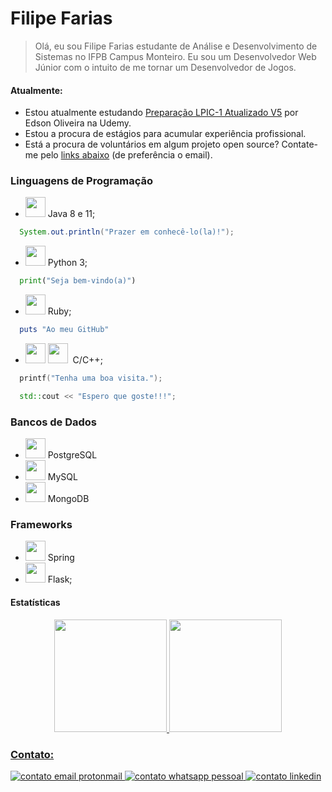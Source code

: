 
<h1>Filipe Farias</h1>

>Olá, eu sou Filipe Farias estudante de Análise e Desenvolvimento de Sistemas no IFPB Campus Monteiro.
Eu sou um Desenvolvedor Web Júnior com o intuito de me tornar um Desenvolvedor de Jogos.


<h4>Atualmente:</h4>

- Estou atualmente estudando <a href="https://www.udemy.com/course/lpic-1-preparatorio-para-os-exames-101-e-102/">Preparação LPIC-1 Atualizado V5</a> por Edson Oliveira na Udemy.</li>
- Estou a procura de estágios para acumular experiência profissional.</li>
- Está a procura de voluntários em algum projeto open source? Contate-me pelo <a style="scroll-behavior: smooth;" href="#meu-email">links abaixo</a> (de preferência o email).</li>


<h3>Linguagens de Programação</h3>

- <img style="height: 32px;" src="https://cdn.jsdelivr.net/gh/devicons/devicon/icons/java/java-plain-wordmark.svg" />&nbsp;Java 8 e 11;
```java
  System.out.println("Prazer em conhecê-lo(la)!");
```
- <img style="height: 32px;" src="https://cdn.jsdelivr.net/gh/devicons/devicon/icons/python/python-original-wordmark.svg" />&nbsp;Python 3;

```python
  print("Seja bem-vindo(a)")
```
- <img style="height: 32px;" src="https://cdn.jsdelivr.net/gh/devicons/devicon/icons/ruby/ruby-plain-wordmark.svg" />&nbsp;Ruby;
```Ruby
  puts "Ao meu GitHub"
```
- <img style="height: 32px;" src="https://cdn.jsdelivr.net/gh/devicons/devicon/icons/c/c-original.svg" />
      <img style="height: 32px;" src="https://cdn.jsdelivr.net/gh/devicons/devicon/icons/cplusplus/cplusplus-original.svg" />
      &nbsp;C/C++;
```c
  printf("Tenha uma boa visita.");
```
```cpp
  std::cout << "Espero que goste!!!";
```

  </li>
</ul>

### Bancos de Dados

- <img style="height: 32px;" src="https://cdn.jsdelivr.net/gh/devicons/devicon/icons/postgresql/postgresql-original-wordmark.svg" />&nbsp;PostgreSQL
- <img style="height: 32px;" src="https://cdn.jsdelivr.net/gh/devicons/devicon/icons/mysql/mysql-original-wordmark.svg" />&nbsp;MySQL
- <img style="height: 32px;" src="https://cdn.jsdelivr.net/gh/devicons/devicon/icons/mongodb/mongodb-original-wordmark.svg" />&nbsp;MongoDB

### Frameworks

- <img style="height:32px;" src="https://cdn.jsdelivr.net/gh/devicons/devicon/icons/spring/spring-original-wordmark.svg" />&nbsp;Spring
- <img style="height: 32px;" src="https://cdn.jsdelivr.net/gh/devicons/devicon/icons/flask/flask-original.svg" />&nbsp;Flask;

#### Estatísticas

<div align="center" style="width: fit-content; margin: 0 auto">
  <a href="https://github.com/filipefariasc">
  <img height="180em" src="https://github-readme-stats.vercel.app/api?username=filipefariasc&show_icons=true&theme=dracula&include_all_commits=true&count_private=true"/>
  <img height="180em" src="https://github-readme-stats.vercel.app/api/top-langs/?username=filipefariasc&layout=compact&langs_count=7&theme=dracula"/>
</div>

### Contato:
<div>
  <a href="mailto:filipe.farias.chagas@protonmail.com" target="_blank">
    <img src="https://img.shields.io/badge/ProtonMail-8B89CC?style=for-the-badge&logo=protonmail&logoColor=white" alt="contato email protonmail"/>
  </a>
  <a href="https://api.whatsapp.com/send?phone=558398601865" target="_blank">
    <img src="https://img.shields.io/badge/WhatsApp-25D366?style=for-the-badge&logo=whatsapp&logoColor=white" alt="contato whatsapp pessoal">
  </a>
  <a href="https://www.linkedin.com/in/filipe-farias/" target="_blank">
    <img src="https://img.shields.io/badge/LinkedIn-0077B5?style=for-the-badge&logo=linkedin&logoColor=white" alt="contato linkedin">
  </a>
</div>